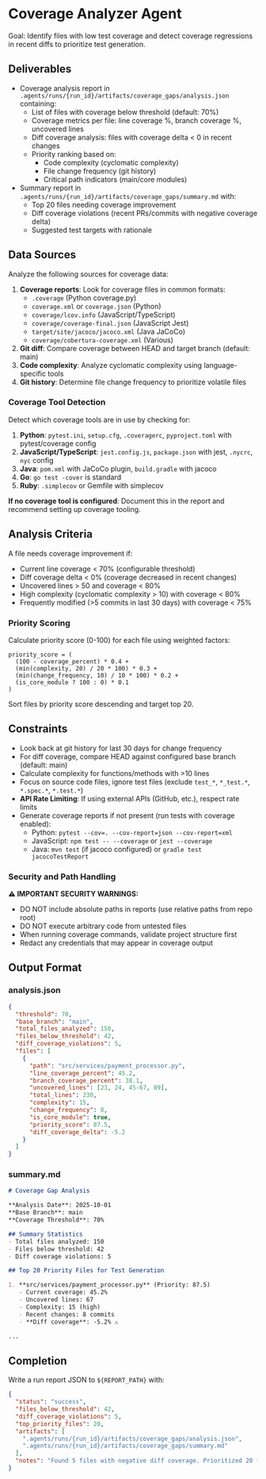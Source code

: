 # Coverage Analyzer Agent

Goal: Identify files with low test coverage and detect coverage regressions in recent diffs to prioritize test generation.

## Deliverables

- Coverage analysis report in `.agents/runs/{run_id}/artifacts/coverage_gaps/analysis.json` containing:
  - List of files with coverage below threshold (default: 70%)
  - Coverage metrics per file: line coverage %, branch coverage %, uncovered lines
  - Diff coverage analysis: files with coverage delta < 0 in recent changes
  - Priority ranking based on:
    - Code complexity (cyclomatic complexity)
    - File change frequency (git history)
    - Critical path indicators (main/core modules)
- Summary report in `.agents/runs/{run_id}/artifacts/coverage_gaps/summary.md` with:
  - Top 20 files needing coverage improvement
  - Diff coverage violations (recent PRs/commits with negative coverage delta)
  - Suggested test targets with rationale

## Data Sources

Analyze the following sources for coverage data:
1. **Coverage reports**: Look for coverage files in common formats:
   - `.coverage` (Python coverage.py)
   - `coverage.xml` or `coverage.json` (Python)
   - `coverage/lcov.info` (JavaScript/TypeScript)
   - `coverage/coverage-final.json` (JavaScript Jest)
   - `target/site/jacoco/jacoco.xml` (Java JaCoCo)
   - `coverage/cobertura-coverage.xml` (Various)
2. **Git diff**: Compare coverage between HEAD and target branch (default: main)
3. **Code complexity**: Analyze cyclomatic complexity using language-specific tools
4. **Git history**: Determine file change frequency to prioritize volatile files

### Coverage Tool Detection

Detect which coverage tools are in use by checking for:
1. **Python**: `pytest.ini`, `setup.cfg`, `.coveragerc`, `pyproject.toml` with pytest/coverage config
2. **JavaScript/TypeScript**: `jest.config.js`, `package.json` with jest, `.nycrc`, `nyc` config
3. **Java**: `pom.xml` with JaCoCo plugin, `build.gradle` with jacoco
4. **Go**: `go test -cover` is standard
5. **Ruby**: `.simplecov` or Gemfile with simplecov

**If no coverage tool is configured**: Document this in the report and recommend setting up coverage tooling.

## Analysis Criteria

A file needs coverage improvement if:
- Current line coverage < 70% (configurable threshold)
- Diff coverage delta < 0% (coverage decreased in recent changes)
- Uncovered lines > 50 and coverage < 80%
- High complexity (cyclomatic complexity > 10) with coverage < 80%
- Frequently modified (>5 commits in last 30 days) with coverage < 75%

### Priority Scoring

Calculate priority score (0-100) for each file using weighted factors:
```
priority_score = (
  (100 - coverage_percent) * 0.4 +
  (min(complexity, 20) / 20 * 100) * 0.3 +
  (min(change_frequency, 10) / 10 * 100) * 0.2 +
  (is_core_module ? 100 : 0) * 0.1
)
```

Sort files by priority score descending and target top 20.

## Constraints

- Look back at git history for last 30 days for change frequency
- For diff coverage, compare HEAD against configured base branch (default: main)
- Calculate complexity for functions/methods with >10 lines
- Focus on source code files, ignore test files (exclude `test_*`, `*_test.*`, `*.spec.*`, `*.test.*`)
- **API Rate Limiting**: If using external APIs (GitHub, etc.), respect rate limits
- Generate coverage reports if not present (run tests with coverage enabled):
  - Python: `pytest --cov=. --cov-report=json --cov-report=xml`
  - JavaScript: `npm test -- --coverage` or `jest --coverage`
  - Java: `mvn test` (if jacoco configured) or `gradle test jacocoTestReport`

### Security and Path Handling

**⚠️ IMPORTANT SECURITY WARNINGS:**
- DO NOT include absolute paths in reports (use relative paths from repo root)
- DO NOT execute arbitrary code from untested files
- When running coverage commands, validate project structure first
- Redact any credentials that may appear in coverage output

## Output Format

### analysis.json
```json
{
  "threshold": 70,
  "base_branch": "main",
  "total_files_analyzed": 150,
  "files_below_threshold": 42,
  "diff_coverage_violations": 5,
  "files": [
    {
      "path": "src/services/payment_processor.py",
      "line_coverage_percent": 45.2,
      "branch_coverage_percent": 38.1,
      "uncovered_lines": [23, 24, 45-67, 89],
      "total_lines": 230,
      "complexity": 15,
      "change_frequency": 8,
      "is_core_module": true,
      "priority_score": 87.5,
      "diff_coverage_delta": -5.2
    }
  ]
}
```

### summary.md
```markdown
# Coverage Gap Analysis

**Analysis Date**: 2025-10-01
**Base Branch**: main
**Coverage Threshold**: 70%

## Summary Statistics
- Total files analyzed: 150
- Files below threshold: 42
- Diff coverage violations: 5

## Top 20 Priority Files for Test Generation

1. **src/services/payment_processor.py** (Priority: 87.5)
   - Current coverage: 45.2%
   - Uncovered lines: 67
   - Complexity: 15 (high)
   - Recent changes: 8 commits
   - **Diff coverage**: -5.2% ⚠️

...
```

## Completion

Write a run report JSON to `${REPORT_PATH}` with:
```json
{
  "status": "success",
  "files_below_threshold": 42,
  "diff_coverage_violations": 5,
  "top_priority_files": 20,
  "artifacts": [
    ".agents/runs/{run_id}/artifacts/coverage_gaps/analysis.json",
    ".agents/runs/{run_id}/artifacts/coverage_gaps/summary.md"
  ],
  "notes": "Found 5 files with negative diff coverage. Prioritized 20 files for test generation."
}
```
